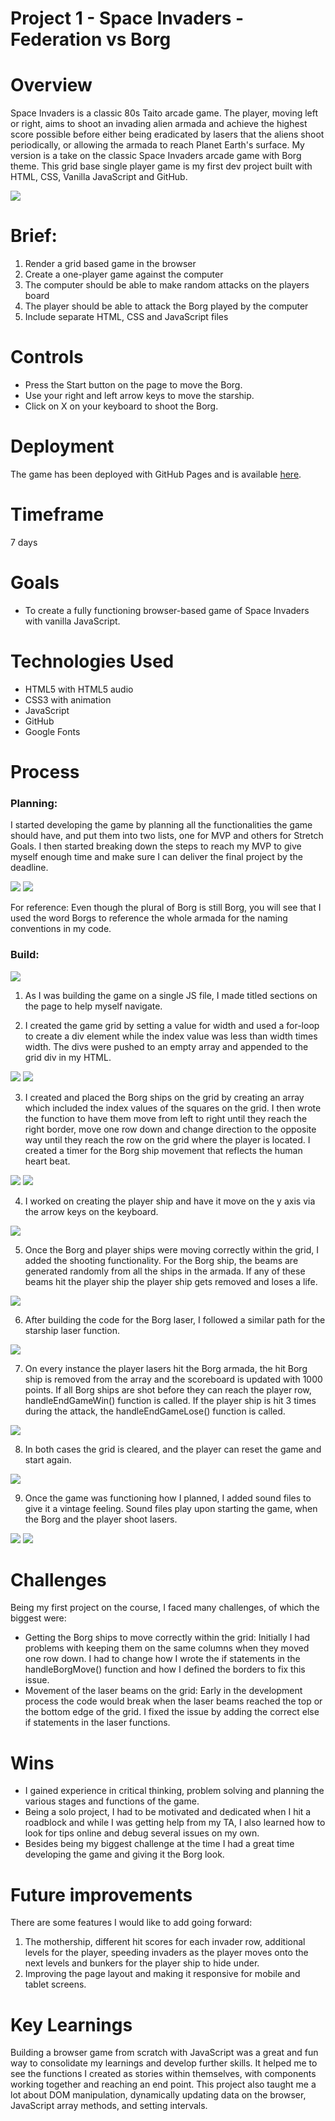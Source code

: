 # Project 1 - Space Invaders - Federation vs Borg

# Overview
Space Invaders is a classic 80s Taito arcade game. The player, moving left or right, aims to shoot an invading alien armada and achieve the highest score possible before either being eradicated by lasers that the aliens shoot periodically, or allowing the armada to reach Planet Earth's surface.
My version is a take on the classic Space Invaders arcade game with Borg theme. This grid base single player game is my first dev project built with HTML, CSS, Vanilla JavaScript and GitHub.

![](assets/screenshots/game_played.png)

# Brief:
1. Render a grid based game in the browser
2. Create a one-player game against the computer
3. The computer should be able to make random attacks on the players board
4. The player should be able to attack the Borg played by the computer
5. Include separate HTML, CSS and JavaScript files

# Controls
* Press the Start button on the page to move the Borg.
* Use your right and left arrow keys to move the starship.
* Click on X on your keyboard to shoot the Borg.

# Deployment
The game has been deployed with GitHub Pages and is available [here](https://esinyilmazbilek.github.io/sei-project-one/).

# Timeframe
7 days

# Goals
* To create a fully functioning browser-based game of Space Invaders with vanilla JavaScript.

# Technologies Used
* HTML5 with HTML5 audio
* CSS3 with animation
* JavaScript
* GitHub
* Google Fonts

# Process
### Planning:
I started developing the game by planning all the functionalities the game should have, and put them into two lists, one for MVP and others for Stretch Goals. I then started breaking down the steps to reach my MVP to give myself enough time and make sure I can deliver the final project by the deadline.

![](assets/screenshots/planning.png)
![](assets/screenshots/planning_days.png)

For reference: Even though the plural of Borg is still Borg, you will see that I used the word Borgs to reference the whole armada for the naming conventions in my code.

### Build:

![](assets/screenshots/planning_notes.png)

1. As I was building the game on a single JS file, I made titled sections on the page to help myself navigate.

2. I created the game grid by setting a value for width and used a for-loop to create a div element while the index value was less than width times width. The divs were pushed to an empty array and appended to the grid div in my HTML.

![](assets/screenshots/grid.png)
![](assets/screenshots/create_grid.png)

3. I created and placed the Borg ships on the grid by creating an array which included the index values of the squares on the grid. I then wrote the function to have them move from left to right until they reach the right border, move one row down and change direction to the opposite way until they reach the row on the grid where the player is located. I created a timer for the Borg ship movement that reflects the human heart beat. 

![](assets/screenshots/aliens.png)
![](assets/screenshots/borg_move.png)

4. I worked on creating the player ship and have it move on the y axis via the arrow keys on the keyboard. 

![](assets/screenshots/control_keys.png)

5. Once the Borg and player ships were moving correctly within the grid, I added the shooting functionality. For the Borg ship, the beams are generated randomly from all the ships in the armada. If any of these beams hit the player ship the player ship gets removed and loses a life.

![](assets/screenshots/borg_laser.png)

6. After building the code for the Borg laser, I followed a similar path for the starship laser function.

![](assets/screenshots/starship_laser.png)

7. On every instance the player lasers hit the Borg armada, the hit Borg ship is removed from the array and the scoreboard is updated with 1000 points. If all Borg ships are shot before they can reach the player row, handleEndGameWin() function is called. If the player ship is hit 3 times during the attack, the handleEndGameLose() function is called.

![](assets/screenshots/gamewin_gamelose.png)

8. In both cases the grid is cleared, and the player can reset the game and start again.

![](assets/screenshots/game_reset.png)

9. Once the game was functioning how I planned, I added sound files to give it a vintage feeling. Sound files play upon starting the game, when the Borg and the player shoot lasers.

![](assets/screenshots/audio_js.png)
![](assets/screenshots/audio_html.png)

# Challenges
Being my first project on the course, I faced many challenges, of which the biggest were:
* Getting the Borg ships to move correctly within the grid: Initially I had problems with keeping them on the same columns when they moved one row down. I had to change how I wrote the if statements in the handleBorgMove() function and how I defined the borders to fix this issue.
* Movement of the laser beams on the grid: Early in the development process the code would break when the laser beams reached the top or the bottom edge of the grid. I fixed the issue by adding the correct else if statements in the laser functions.

# Wins
* I gained experience in critical thinking, problem solving and planning the various stages and functions of the game.
* Being a solo project, I had to be motivated and dedicated when I hit a roadblock and while I was getting help from my TA, I also learned how to look for tips online and debug several issues on my own.
* Besides being my biggest challenge at the time I had a great time developing the game and giving it the Borg look.

# Future improvements
There are some features I would like to add going forward:
 1. The mothership, different hit scores for each invader row, additional levels for the player, speeding invaders as the player moves onto the next levels and bunkers for the player ship to hide under.
 2. Improving the page layout and making it responsive for mobile and tablet screens.

# Key Learnings
Building a browser game from scratch with JavaScript was a great and fun way to consolidate my learnings and develop further skills. It helped me to see the functions I created as stories within themselves, with components working together and reaching an end point. This project also taught me a lot about DOM manipulation, dynamically updating data on the browser, JavaScript array methods, and setting intervals. 




